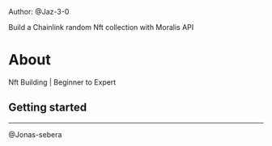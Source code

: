 Author: @Jaz-3-0

Build a Chainlink random Nft collection with Moralis API

# About

Nft Building | Beginner to Expert

## Getting started

----------

@Jonas-sebera
